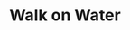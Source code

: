 ---
layout: project
title: Walk on Water
service: Marketing Material
description: Various ad pieces designed for a local fashion retailer.
---